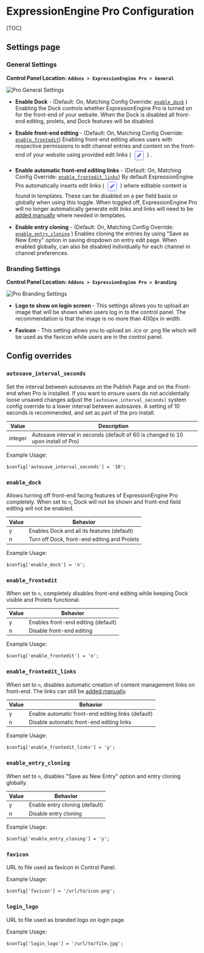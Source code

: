 <!--
    This source file is part of the open source project
    ExpressionEngine User Guide (https://github.com/ExpressionEngine/ExpressionEngine-User-Guide)

    @link      https://expressionengine.com/
    @copyright Copyright (c) 2003-2021, Packet Tide, LLC (https://packettide.com)
    @license   https://expressionengine.com/license Licensed under Apache License, Version 2.0
-->

# ExpressionEngine Pro Configuration

[TOC]

## Settings page

### General Settings
**Control Panel Location: `Addons > ExpressionEngine Pro > General`**



![Pro General Settings](/_images/pro_general_settings.png)

* **Enable Dock** - (Default: On, Matching Config Override: [`enable_dock`](#enable_dock) ) Enabling the Dock controls whether ExpressionEngine Pro is turned on for the front-end of your website. When the Dock is disabled all front-end editing, prolets, and Dock features will be disabled.

* **Enable front-end editing** - (Default: On, Matching Config Override: [`enable_frontedit`](#enable_frontedit)) Enabling front-end editing allows users with respective permissions to edit channel entries and content on the front-end of your website using provided edit links ( <img style="margin-bottom: 0px; vertical-align: middle;" src="../_images/pro_edit.png" alt="pro edit icon"> ) .

* **Enable automatic front-end editing links** - (Default: On, Matching Config Override: [`enable_frontedit_links`](#enable_frontedit_links)) By default ExpressionEngine Pro automatically inserts edit links ( <img style="margin-bottom: 0px; vertical-align: middle;" src="../_images/pro_edit.png" alt="pro edit icon"> ) where editable content is found in templates. These can be disabled on a per field basis or globally when using this toggle. When toggled off, ExpressionEngine Pro will no longer automatically generate edit links and links will need to be [added manually](pro/frontend.md#customizing-the-link-location) where needed in templates.

* **Enable entry cloning** - (Default: On, Matching Config Override: [`enable_entry_cloning`](#enable_entry_cloning) ) Enables cloning the entries by using "Save as New Entry" option in saving dropdown on entry edit page. When enabled globally, can also be disabled individually for each channel in channel preferences.


### Branding Settings
**Control Panel Location: `Addons > ExpressionEngine Pro > Branding`**


![Pro Branding Settings](/_images/pro_branding_settings.png)

* **Logo to show on login screen** - This settings allows you to upload an image that will be shown when users log in to the control panel. The recommendation is that the image is no more than 400px in width.

* **Favicon** - This setting allows you to upload an .ico or .png file which will be used as the favicon while users are in the control panel.


## Config overrides

### `autosave_interval_seconds`

Set the interval between autosaves on the Publish Page and on the Front-end when Pro is installed. If you want to ensure users do not accidentally loose unsaved changes adjust the `[autosave_interval_seconds]` system config override to a lower interval between autosaves. A setting of 10 seconds is recommended, and set as part of the pro install.

| Value   | Description                                                                       |
| ------- | --------------------------------------------------------------------------------- |
| integer | Autosave interval in seconds (default of 60 is changed to 10 upon install of Pro) |

Example Usage:

    $config['autosave_interval_seconds'] = '10';

### `enable_dock`

Allows turning off front-end facing features of ExpressionEngine Pro completely. When set to `n`, Dock will not be shown and front-end field editing will not be enabled.

| Value | Behavior                                       |
| ----- | ---------------------------------------------- |
| y     | Enables Dock and all its features    (default) |
| n     | Turn off Dock, front-end editing and Prolets   |

Example Usage:

    $config['enable_dock'] = 'n';

### `enable_frontedit`

When set to `n`, completely disables front-end editing while keeping Dock visible and Prolets functional.

| Value | Behavior                                       |
| ----- | ---------------------------------------------- |
| y     | Enables front-end editing    (default) |
| n     | Disable front-end editing   |


Example Usage:

    $config['enable_frontedit'] = 'n';

### `enable_frontedit_links`

When set to `n`, disables automatic creation of content management links on front-end. The links can still be [added manually](pro/frontend.md#customizing-the-link-location).

| Value | Behavior                                       |
| ----- | ---------------------------------------------- |
| y     | Enable automatic front-end editing links    (default) |
| n     | Disable automatic front-end editing links   |

Example Usage:

    $config['enable_frontedit_links'] = 'y';

### `enable_entry_cloning`

When set to `n`, disables "Save as New Entry" option and entry cloning globally. 

| Value | Behavior                                       |
| ----- | ---------------------------------------------- |
| y     | Enable entry cloning    (default)              |
| n     | Disable entry cloning                         |

Example Usage:

    $config['enable_entry_cloning'] = 'y';

### `favicon`

URL to file used as favicon in Control Panel. 

Example Usage:

    $config['favicon'] = '/url/to/icon.png';

### `login_logo`

URL to file used as branded logo on login page.

Example Usage:

    $config['login_logo'] = '/url/to/file.jpg';
